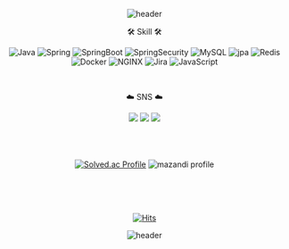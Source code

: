 <div align='center'>
	
![header](https://capsule-render.vercel.app/api?type=waving&color=gradient&fontColor=ffffff&height=260&section=header&text=Lee%20Min%20Jeong&fontSize=68&fontAlignY=38&desc=Back-end%20Engineer&descAlignY=60&descAlign=70)

<!-- color=gradient -->


<p> 🛠️ Skill 🛠️ </p>

![Java](https://img.shields.io/badge/Java-007396?style=flat-square&logo=Java&logoColor=white)
![Spring](https://img.shields.io/badge/Spring-6DB33F?style=flat-square&logo=Spring&logoColor=white)
![SpringBoot](https://img.shields.io/badge/SpringBoot-6DB33F?style=flat-square&logo=SpringBoot&logoColor=white)
![SpringSecurity](https://img.shields.io/badge/SpringSecurity-6DB33F?style=flat-square&logo=SpringSecurity&logoColor=white)
![MySQL](https://img.shields.io/badge/MySQL-4479A1?style=flat-square&logo=MySQL&logoColor=white)
![jpa](https://img.shields.io/badge/JPA-59666C?style=flat-square&logo=hibernate&logoColor=white)
![Redis](https://img.shields.io/badge/Redis-DC382D?style=flat-square&logo=Redis&logoColor=white)
<br>
![Docker](https://img.shields.io/badge/Docker-2496ED?style=flat-square&logo=Docker&logoColor=white)
![NGINX](https://img.shields.io/badge/NGINX-009639?style=flat-square&logo=NGINX&logoColor=white)
![Jira](https://img.shields.io/badge/Jira-0052CC?style=flat-square&logo=Jira&logoColor=white)
![JavaScript](https://img.shields.io/badge/JavaScript-F7DF1E?style=flat-square&logo=JavaScript&logoColor=white)
<br>

<br>
<div align=center>
	<p>☁️ SNS ☁️</p>
</div>
<div align=center>
	<a href="https://mjeong-log.tistory.com/" style=text-decoration:none >
		<img src="https://img.shields.io/badge/tistory-5881D8?style=flat-square&logo=tistory&logoColor=white" />
	</a>
	<a href="mailto:mjjr0424@naver.com" style=text-decoration:none >
		<img src="https://img.shields.io/badge/Mail-5881D8?style=flat-square&logo=Gmail&logoColor=white" />
	</a>
	<a href=" " style=text-decoration:none >
		<img src="https://img.shields.io/badge/Portfolio-5881D8?style=flat-square&logo=Micro.blog&logoColor=white" />
	</a>
	<br>
</div>
<br>
<br>
<br>

<!--
![Anurag's GitHub stats](https://github-readme-stats.vercel.app/api?username=samdong&show_icons=true&theme=transparent)
-->

[![Solved.ac Profile](http://mazassumnida.wtf/api/v2/generate_badge?boj=samdong)](https://solved.ac/samdong/)
![mazandi profile](http://mazandi.herokuapp.com/api?handle=samdong&theme=warm)

<br>
<br>
<br>

<div align='center'
  >

[![Hits](https://hits.seeyoufarm.com/api/count/incr/badge.svg?url=https%3A%2F%2Fgithub.com%2Fdana4056&count_bg=%233F76E1&title_bg=%23555555&icon=googlescholar.svg&icon_color=%23E7E7E7&title=hits&edge_flat=false)](https://hits.seeyoufarm.com)

</div>

![header](https://capsule-render.vercel.app/api?type=waving&color=gradient&height=120&section=footer&animation=fadeIn&section=footer)

<!-- &animation=fadeIn&section=footer&text=🐳&fontAlign=70 -->

</div>
